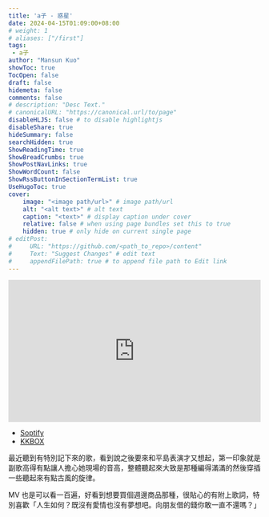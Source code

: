 ```yaml
---
title: 'a子 - 惑星'
date: 2024-04-15T01:09:00+08:00
# weight: 1
# aliases: ["/first"]
tags:
 - a子
author: "Mansun Kuo"
showToc: true
TocOpen: false
draft: false
hidemeta: false
comments: false
# description: "Desc Text."
# canonicalURL: "https://canonical.url/to/page"
disableHLJS: false # to disable highlightjs
disableShare: true
hideSummary: false
searchHidden: true
ShowReadingTime: true
ShowBreadCrumbs: true
ShowPostNavLinks: true
ShowWordCount: false
ShowRssButtonInSectionTermList: true
UseHugoToc: true
cover:
    image: "<image path/url>" # image path/url
    alt: "<alt text>" # alt text
    caption: "<text>" # display caption under cover
    relative: false # when using page bundles set this to true
    hidden: true # only hide on current single page
# editPost:
#     URL: "https://github.com/<path_to_repo>/content"
#     Text: "Suggest Changes" # edit text
#     appendFilePath: true # to append file path to Edit link
---
```


<div style="padding-bottom:56.25%; position:relative; display:block; width: 100%">
  <iframe width="100%" height="100%"
    src="https://www.youtube.com/embed/rrEj5FZAILU?si=Fma0PkFBzsJGOUkk"
    frameborder="0" allowfullscreen="" style="position:absolute; top:0; left: 0">
  </iframe>
</div>

- [Soptify](https://l.facebook.com/l.php?u=https%3A%2F%2Fopen.spotify.com%2Ftrack%2F2JBvAB9MRddsTnvKPxO1bk%3Fsi%3DBuoHOPhxTmiul_GBuToldw%26fbclid%3DIwZXh0bgNhZW0CMTAAAR0W9TCzEGMsCT2KJWKz8TY3OfUASaiayd6J__LLYbQVv49TeH5rZzs8vZE_aem_AdKotYzUb-D1mjqSwz9n--DrEuGj9z7qVncXVsMS3NBcsMy3_CpIG5FqFSqxun2Dz_JjUWcS5PM5En7O2DfaJ7zR&h=AT0XPQWnsBy2Nrm-IS875waQyDWu7PH3FowdSrq-NRwk1EoCxsFkgLcq7kpN9WnXgugN9vs0qy7yhgYcFnjYVmQ1RM4QlqWi9W4jsWoXxCJKrWoCQWzHKYPDtvD1K1rT-g&__tn__=-UK-R&c[0]=AT08j73l0xJ0QOU-Z7iloXYdwlme52dGb-cXDw-2auT3IwS0NIPbcAKLjPNoIBNH65AQfb9-7ec3SXSw9C8FdYiF74nyzfio6nbZQ9wBEy7IJ1RcaJpkvjscs00JcZM5zXGgHi9SWIGcMaedqXKKeXyqY2zxMgbZnX9vC3VU97zidQl-qEOSNw)
- [KKBOX](https://l.facebook.com/l.php?u=https%3A%2F%2Fwww.kkbox.com%2Ftw%2Ftc%2Fsong%2FCrWTZ6Dxa7_3OYWsoA%3Ffbclid%3DIwZXh0bgNhZW0CMTAAAR0RcEtQ0-LDRDV1B4Zxek3nHyMjqHNY8TjWJP7hhFGZjMSqmWwwgzgpJq0_aem_AdIwN47JKoyCrb-yNR9ZKu_NppfXeymaqeZunhHAGLzOF7JXc_0X_ICI6FQ5K8iq30HDFBhYJbgOxA7PhMtXM4_b&h=AT0lk2c5Tdj5ZCbUuao7pwToMCuXN9Q7YJulUZjnixcY5ot6z8clXDVjobKQggyS1Enk3nMzoB6Qz_ndubaRnPeAQRSk6E3n2bIfeEljXijRaTiwiWY3UMsm5h-90UIkMA&__tn__=-UK-R&c[0]=AT08j73l0xJ0QOU-Z7iloXYdwlme52dGb-cXDw-2auT3IwS0NIPbcAKLjPNoIBNH65AQfb9-7ec3SXSw9C8FdYiF74nyzfio6nbZQ9wBEy7IJ1RcaJpkvjscs00JcZM5zXGgHi9SWIGcMaedqXKKeXyqY2zxMgbZnX9vC3VU97zidQl-qEOSNw)

最近聽到有特別記下來的歌，看到說之後要來和平島表演才又想起，第一印象就是副歌高得有點讓人擔心她現場的音高，整體聽起來大致是那種編得滿滿的然後穿插一些聽起來有點古風的旋律。

MV 也是可以看一百遍，好看到想要買個週邊商品那種，很貼心的有附上歌詞，特別喜歡「人生如何？既沒有愛情也沒有夢想吧。向朋友借的錢你敢一直不還嗎？」